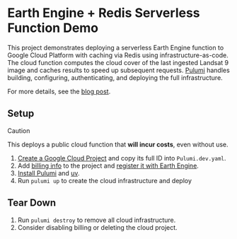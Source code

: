 # Earth Engine + Redis Serverless Function Demo

This project demonstrates deploying a serverless Earth Engine function to Google Cloud Platform with caching via Redis using infrastructure-as-code. The cloud function computes the cloud cover of the last ingested Landsat 9 image and caches results to speed up subsequent requests. [Pulumi](https://www.pulumi.com/) handles building, configuring, authenticating, and deploying the full infrastructure.

For more details, see the [blog post](https://www.aazuspan.dev/blog/earth-engine--cloud-run--redis/).

## Setup

> [!CAUTION]
> This deploys a public cloud function that **will incur costs**, even without use.

1. [Create a Google Cloud Project](https://cloud.google.com/resource-manager/docs/creating-managing-projects) and copy its full ID into `Pulumi.dev.yaml`. 
1. Add [billing info](https://cloud.google.com/billing/docs/how-to/modify-project) to the project and [register it with Earth Engine](https://code.earthengine.google.com/register).
1. [Install Pulumi](https://www.pulumi.com/docs/iac/download-install/) and [uv](https://docs.astral.sh/uv/getting-started/installation/).
1. Run `pulumi up` to create the cloud infrastructure and deploy 

## Tear Down

1. Run `pulumi destroy` to remove all cloud infrastructure.
1. Consider disabling billing or deleting the cloud project.
